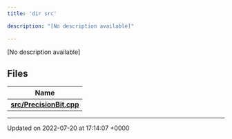 ```yaml
---
title: 'dir src'

description: "[No description available]"

---
```







[No description available]

## Files

| Name           |
| -------------- |
| **[src/PrecisionBit.cpp](/documentation/code/files/precisionbit_8cpp/#file-precisionbit.cpp)**  |






-------------------------------

Updated on 2022-07-20 at 17:14:07 +0000
